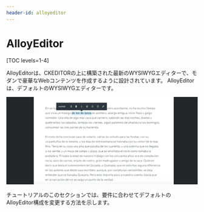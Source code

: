 ```yaml
---
header-id: alloyeditor
---
```


# AlloyEditor

[TOC levels=1-4]

AlloyEditorは、CKEDITORの上に構築された最新のWYSIWYGエディターで、モダンで豪華なWebコンテンツを作成するように設計されています。 AlloyEditorは、デフォルトのWYSIWYGエディターです。

![図1：AlloyEditorは、CKEditorの上に構築されたデフォルトのWYSIWYGエディターです。](../../../images/alloyeditor-website.png)

チュートリアルのこのセクションでは、要件に合わせてデフォルトのAlloyEditor構成を変更する方法を示します。
